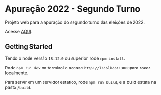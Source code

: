 # Apuração 2022 - Segundo Turno

Projeto web para a apuração do segundo turno das eleições de 2022.

Acesse [AQUI](https://segundoturno2022.tk/).

## Getting Started

Tendo o node versão `18.12.0` ou superior, rode `npm install`.

Rode `npm run dev` no terminal e acesse
`http://localhost:3000`para rodar localmente.

Para servir em um servidor estático, rode `npm run build`,
e a build estará na pasta `/build`.
